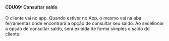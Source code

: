 #### CDU09: Consultar saldo
O cliente vai no app. Quando estiver no App, o mesmo vai na aba ferramentas onde encontrará a opção de consultar seu saldo.
Ao secelionar a opção de consultar saldo, será exibida de forma simples o saldo do cliente.
